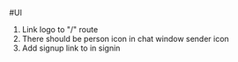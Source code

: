 #UI

1. Link logo to "/" route
2.  There should be person icon in chat window sender icon
3. Add signup link to in signin
